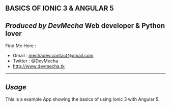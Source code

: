BASICS OF IONIC 3 & ANGULAR 5
---------------------------------------------------
_Produced by DevMecha_ Web developer & Python lover
----------------------------------------------------
Find Me Here : 
- Gmail : mechadev.contact@gmail.com
- Twitter : @DevMecha
- http://www.devmecha.tk
----------------------------------------------------

_Usage_
-------
This is a example App showing the basics of using Ionic 3 with Angular 5.
	
